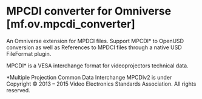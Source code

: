 # MPCDI converter for Omniverse [mf.ov.mpcdi_converter]

An Omniverse extension for MPDCI files.
Support MPCDI* to OpenUSD conversion as well as References to MPDCI files through a native USD FileFormat plugin.

MPCDI* is a VESA interchange format for videoprojectors technical data.

*Multiple Projection Common Data Interchange
MPCDIv2 is under Copyright © 2013 – 2015 Video Electronics Standards Association. All rights reserved.

